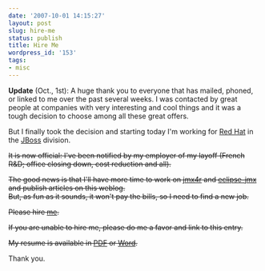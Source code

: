 ```yaml
---
date: '2007-10-01 14:15:27'
layout: post
slug: hire-me
status: publish
title: Hire Me
wordpress_id: '153'
tags:
- misc
---
```


**Update** (Oct., 1st): A huge thank you to everyone that has mailed, phoned, or linked to me over the past several weeks. I was contacted by great people at companies with very interesting and cool things and it was a tough decision to choose among all these great offers.  

But I finally took the decision and starting today I'm working for [Red Hat][rh] in the [JBoss][jboss] division. 

<strike>
It is now official: I've been notified by my employer of my layoff (French R&D; office closing down, cost reduction and all).

The good news is that I'll have more time to work on [jmx4r][jmx4r] and [eclipse-jmx][e-jmx] and publish articles on this weblog.  
But, as fun as it sounds, it won't pay the bills, so I need to find a new job.

Please hire [me][me].

If you are unable to hire me, please do me a favor and link to this entry. 

My resume is available in [PDF][cv-pdf] or [Word][cv-word].
</strike>

Thank you.


[e-jmx]:   http://code.google.com/p/eclipse-jmx/
[jmx4r]:   http://code.google.com/p/jmx4r/
[me]:      mailto:jmesnil@gmail.com
[cv-pdf]:  http://jmesnil.net/downloads/jmesnil-en.pdf
[cv-word]: http://jmesnil.net/downloads/jmesnil-en.doc
[rh]:      http://www.redhat.com
[jboss]:   http://labs.jboss.com/
